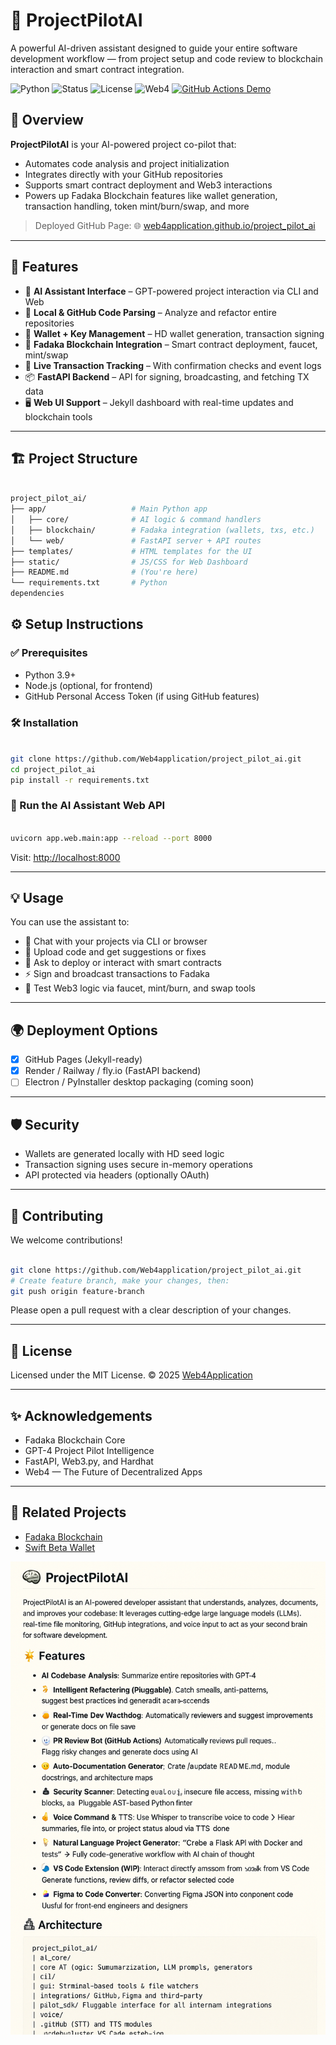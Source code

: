 # 🧠 ProjectPilotAI

A powerful AI-driven assistant designed to guide your entire software development workflow — from project setup and code review to blockchain interaction and smart contract integration.

![Python](https://img.shields.io/badge/Language-Python-blue.svg)
![Status](https://img.shields.io/badge/Status-Active-success.svg)
![License](https://img.shields.io/badge/License-MIT-lightgrey.svg)
![Web4](https://img.shields.io/badge/Web4-Ready-00bfff.svg)
[![GitHub Actions Demo](https://github.com/Web4application/project_pilot_ai/actions/workflows/github-actions-demo.yml/badge.svg)](https://github.com/Web4application/project_pilot_ai/actions/workflows/github-actions-demo.yml)

## 🚀 Overview

**ProjectPilotAI** is your AI-powered project co-pilot that:
- Automates code analysis and project initialization
- Integrates directly with your GitHub repositories
- Supports smart contract deployment and Web3 interactions
- Powers up Fadaka Blockchain features like wallet generation, transaction handling, token mint/burn/swap, and more

> Deployed GitHub Page: 🌐 [web4application.github.io/project_pilot_ai](https://web4application.github.io/project_pilot_ai)

---

## 🧩 Features

- 🧠 **AI Assistant Interface** – GPT-powered project interaction via CLI and Web
- 💾 **Local & GitHub Code Parsing** – Analyze and refactor entire repositories
- 🔐 **Wallet + Key Management** – HD wallet generation, transaction signing
- 🔄 **Fadaka Blockchain Integration** – Smart contract deployment, faucet, mint/swap
- 📡 **Live Transaction Tracking** – With confirmation checks and event logs
- 📦 **FastAPI Backend** – API for signing, broadcasting, and fetching TX data
- 🖥️ **Web UI Support** – Jekyll dashboard with real-time updates and blockchain tools

---

## 🏗️ Project Structure

```bash

project_pilot_ai/
├── app/                   # Main Python app
│   ├── core/              # AI logic & command handlers
│   ├── blockchain/        # Fadaka integration (wallets, txs, etc.)
│   └── web/               # FastAPI server + API routes
├── templates/             # HTML templates for the UI
├── static/                # JS/CSS for Web Dashboard
├── README.md              # (You're here)
└── requirements.txt       # Python
dependencies

```

 ## ⚙️ Setup Instructions

### ✅ Prerequisites

* Python 3.9+
* Node.js (optional, for frontend)
* GitHub Personal Access Token (if using GitHub features)

### 🛠️ Installation

```bash

git clone https://github.com/Web4application/project_pilot_ai.git
cd project_pilot_ai
pip install -r requirements.txt
```

### 🚀 Run the AI Assistant Web API

```bash

uvicorn app.web.main:app --reload --port 8000
```

Visit: [http://localhost:8000](http://localhost:8000)

---

## 💡 Usage

You can use the assistant to:

* 🧠 Chat with your projects via CLI or browser
* 📁 Upload code and get suggestions or fixes
* 💬 Ask to deploy or interact with smart contracts
* ⚡ Sign and broadcast transactions to Fadaka
* 🧪 Test Web3 logic via faucet, mint/burn, and swap tools

---

## 🌍 Deployment Options

* [x] GitHub Pages (Jekyll-ready)
* [x] Render / Railway / fly.io (FastAPI backend)
* [ ] Electron / PyInstaller desktop packaging (coming soon)

---

## 🛡️ Security

* Wallets are generated locally with HD seed logic
* Transaction signing uses secure in-memory operations
* API protected via headers (optionally OAuth)

---

## 🤝 Contributing

We welcome contributions!

```bash

git clone https://github.com/Web4application/project_pilot_ai.git
# Create feature branch, make your changes, then:
git push origin feature-branch
```

Please open a pull request with a clear description of your changes.

---

## 📄 License

Licensed under the MIT License.
© 2025 [Web4Application](https://github.com/Web4application)

---

## ✨ Acknowledgements

* Fadaka Blockchain Core
* GPT-4 Project Pilot Intelligence
* FastAPI, Web3.py, and Hardhat
* Web4 — The Future of Decentralized Apps

---

## 🔗 Related Projects

* [Fadaka Blockchain](https://github.com/Web4application/fadaka-blockchain)
* [Swift Beta Wallet](https://web4application.github.io/project_pilot_ai)





![ProjectPilotAI Preview](./projectpilot_readme_preview.png)
